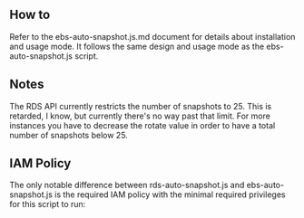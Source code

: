 ## How to

Refer to the ebs-auto-snapshot.js.md document for details about installation and usage mode. It follows the same design and usage mode as the ebs-auto-snapshot.js script.

## Notes

The RDS API currently restricts the number of snapshots to 25. This is retarded, I know, but currently there's no way past that limit. For more instances you have to decrease the rotate value in order to have a total number of snapshots below 25.

## IAM Policy

The only notable difference between rds-auto-snapshot.js and ebs-auto-snapshot.js is the required IAM policy with the minimal required privileges for this script to run:
<pre>

</pre>
